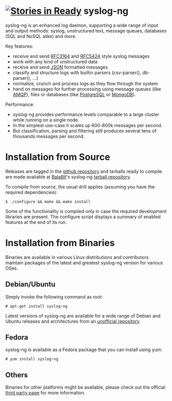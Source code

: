 [![Stories in Ready](https://badge.waffle.io/balabit/syslog-ng.png?label=ready&title=Ready)](https://waffle.io/balabit/syslog-ng)
syslog-ng
=========

syslog-ng is an enhanced log daemon, supporting a wide range of input
and output methods: syslog, unstructured text, message queues,
databases (SQL and NoSQL alike) and more.

Key features:
  * receive and send [RFC3164](https://tools.ietf.org/html/rfc3164)
    and [RFC5424](https://tools.ietf.org/html/rfc5424) style syslog
    messages
  * work with any kind of unstructured data
  * receive and send [JSON](http://json.org/) formatted messages
  * classify and structure logs with builtin parsers (csv-parser(),
    db-parser(), ...)
  * normalize, crunch and process logs as they flow through the system
  * hand on messages for further processing using message queues (like
    [AMQP](http://www.amqp.org/)), files or databases (like
    [PostgreSQL](http://www.postgresql.org/) or
    [MongoDB](http://www.mongodb.org/)).

Performance:
  * syslog-ng provides performance levels comparable to a large
    cluster while running on a single node.
  * In the simplest use-case it scales up 600-800k messages per
    second.
  * But classification, parsing and filtering still produces several
    tens of thousands messages per second.

Installation from Source
========================

Releases are tagged in the [github repository][github-repo] and
tarballs ready to compile are made available at [BalaBit][balabit]'s
syslog-ng [tarball repository][balabit-download].

 [github-repo]: https://github.com/balabit/syslog-ng/releases
 [balabit]: http://www.balabit.com/
 [balabit-download]: http://www.balabit.com/network-security/syslog-ng/opensource-logging-system/downloads/download/syslog-ng-ose/3.5

To compile from source, the usual drill applies (assuming you have
the required dependencies):

    $ ./configure && make && make install

Some of the functionality is compiled only in case the required
development libraries are present. The configure script displays a
summary of enabled features at the end of its run.


Installation from Binaries
==========================

Binaries are available in various Linux distributions and contributors
maintain packages of the latest and greatest syslog-ng version for
various OSes.

Debian/Ubuntu
-------------

Simply invoke the following command as root:

    # apt-get install syslog-ng

Latest versions of syslog-ng are available for a wide range of Debian
and Ubuntu releases and architectures from an
[unofficial repository][madhouse-repo].

 [madhouse-repo]: http://asylum.madhouse-project.org/projects/debian/

Fedora
------

syslog-ng is available as a Fedora package that you can install using
yum:

    # yum install syslog-ng

Others
------

Binaries for other platforms might be available, please check out the
official [third party page][3rd-party] for more information.

 [3rd-party]: http://www.balabit.com/network-security/syslog-ng/opensource-logging-system/downloads/3rd-party
